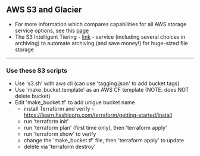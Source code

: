 ## AWS S3 and Glacier

- For more information which compares capabilities for all AWS storage service options, see this [page](https://github.com/lynnlangit/Hello-AWS-Data-Services/tree/master/1_storage/2_EFS-EBS-FSx)
- The S3 Intelligent Tiering - [link](https://aws.amazon.com/blogs/aws/s3-intelligent-tiering-adds-archive-access-tiers/) - service (including several choices in archiving) to automate archiving (and save money!) for huge-sized file storage

---

### Use these S3 scripts

- Use 's3.sh' with aws cli  (can use 'tagging.json' to add bucket tags)  
- Use 'make_bucket.template' as an AWS CF template (NOTE: does NOT delete bucket)
- Edit 'make_bucket.tf' to add unigue bucket name
    - install Terraform and verify - https://learn.hashicorp.com/terraform/getting-started/install
    - run 'terraform init'
    - run 'terraform plan' (first time only), then 'terraform apply'
    - run 'terraform show' to verify
    - change the 'make_bucket.tf' file, then 'terraform apply' to update
    - delete via 'terraform destroy'
